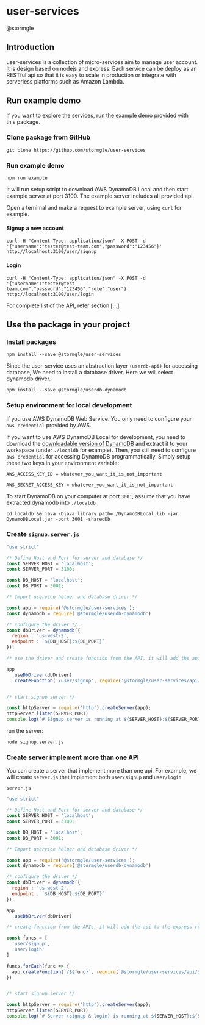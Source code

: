 # user-services
@stormgle

## Introduction
user-services is a collection of micro-services aim to manage user account. It is design based on nodejs and express. Each service can be deploy as an RESTful api so that it is easy to scale in production or integrate with serverless platforms such as Amazon Lambda.


## Run example demo

If you want to explore the services, run the example demo provided with this package.

### Clone package from GitHub

`git clone https://github.com/stormgle/user-services`

### Run example demo

`npm run example`

It will run setup script to download AWS DynamoDB Local and then start example server at port 3100. The example server includes all provided api.

Open a ternimal and make a request to example server, using `curl` for example.

#### Signup a new account

`curl -H "Content-Type: application/json" -X POST -d '{"username":"tester@test-team.com","password":"123456"}' http://localhost:3100/user/signup`

#### Login 
`curl -H "Content-Type: application/json" -X POST -d '{"username":"tester@test-team.com","password":"123456","role":"user"}' http://localhost:3100/user/login`

For complete list of the API, refer section [...]

## Use the package in your project

### Install packages

`npm install --save @stormgle/user-services`

Since the user-service uses an abstraction layer `(userdb-api)` for accessing database, We need to install a database driver. Here we will select dynamodb driver.

`npm install --save @stormgle/userdb-dynamodb`

### Setup environment for local development

If you use AWS DynamoDB Web Service. You only need to configure your `aws credential` provided by AWS.

If you want to use AWS DynamoDB Local for development, you need to download the [downloadable version of DynamoDB](https://docs.aws.amazon.com/amazondynamodb/latest/developerguide/DynamoDBLocal.html) and extract it to your workspace (under `./localdb` for example). Then, you still need to configure `aws credential` for accessing DynamoDB programmatically. Simply setup these two keys in your environment variable:

```
AWS_ACCESS_KEY_ID = whatever_you_want_it_is_not_important

AWS_SECRET_ACCESS_KEY = whatever_you_want_it_is_not_important
```
To start DynamoDB on your computer at port `3001`, assume that you have extracted dynamodb into `./localdb`

`cd localdb && java -Djava.library.path=./DynamoDBLocal_lib -jar DynamoDBLocal.jar -port 3001 -sharedDb` 


### Create `signup.server.js` 

```javascript
"use strict"

/* Define Host and Port for server and database */
const SERVER_HOST = 'localhost';
const SERVER_PORT = 3100;

const DB_HOST = 'localhost';
const DB_PORT = 3001;

/* Import uservice helper and database driver */

const app = require('@stormgle/user-services');
const dynamodb = require('@stormgle/userdb-dynamodb')

/* configure the driver */
const dbDriver = dynamodb({ 
  region : 'us-west-2', 
  endpoint : `${DB_HOST}:${DB_PORT}`
});

/* use the driver and create function from the API, it will add the api to the express route */

app
  .useDbDriver(dbDriver)
  .createFunction('/user/signup', require('@stormgle/user-services/api/user/signup'))


/* start signup server */

const httpServer = require('http').createServer(app);
httpServer.listen(SERVER_PORT)
console.log(`# Signup server is running at ${SERVER_HOST}:${SERVER_PORT}\n`);

```

run the server:

`node signup.server.js`

### Create server implement more than one API

You can create a server that implement more than one api. For example, we will create `server.js` that implement both `user/signup` and `user/login`

`server.js`

```javascript
"use strict"

/* Define Host and Port for server and database */
const SERVER_HOST = 'localhost';
const SERVER_PORT = 3100;

const DB_HOST = 'localhost';
const DB_PORT = 3001;

/* Import uservice helper and database driver */

const app = require('@stormgle/user-services');
const dynamodb = require('@stormgle/userdb-dynamodb')

/* configure the driver */
const dbDriver = dynamodb({ 
  region : 'us-west-2', 
  endpoint : `${DB_HOST}:${DB_PORT}`
});

app
  .useDbDriver(dbDriver)

/* create function from the APIs, it will add the api to the express route */

const funcs = [
  'user/signup',
  'user/login'
]

funcs.forEach(func => {
  app.createFunction(`/${func}`, require(`@stormgle/user-services/api/${func}`))
}) 


/* start signup server */

const httpServer = require('http').createServer(app);
httpServer.listen(SERVER_PORT)
console.log(`# Server (signup & login) is running at ${SERVER_HOST}:${SERVER_PORT}\n`);

```
